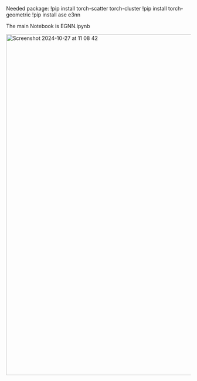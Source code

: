Needed package:
!pip install torch-scatter torch-cluster
!pip install torch-geometric
!pip install ase e3nn
 
The main Notebook is EGNN.ipynb

<img width="929" alt="Screenshot 2024-10-27 at 11 08 42" src="https://github.com/user-attachments/assets/70753beb-3894-40d3-b713-f3d597a810b7">

